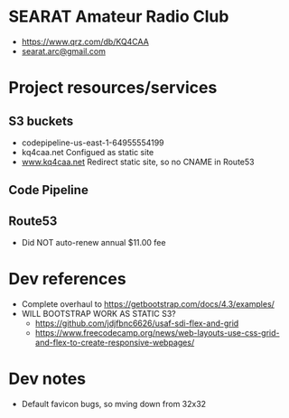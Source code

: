# SEARAT Amateur Radio Club
- https://www.qrz.com/db/KQ4CAA
- searat.arc@gmail.com

# Project resources/services
## S3 buckets
- codepipeline-us-east-1-64955554199
- kq4caa.net Configued as static site
- www.kq4caa.net Redirect static site, so no CNAME in Route53
## Code Pipeline
## Route53
- Did NOT auto-renew annual $11.00 fee

# Dev references
- Complete overhaul to https://getbootstrap.com/docs/4.3/examples/
- WILL BOOTSTRAP WORK AS STATIC S3?
    - https://github.com/jdjfbnc6626/usaf-sdi-flex-and-grid
    - https://www.freecodecamp.org/news/web-layouts-use-css-grid-and-flex-to-create-responsive-webpages/

# Dev notes
- Default favicon bugs, so mving down from 32x32 
